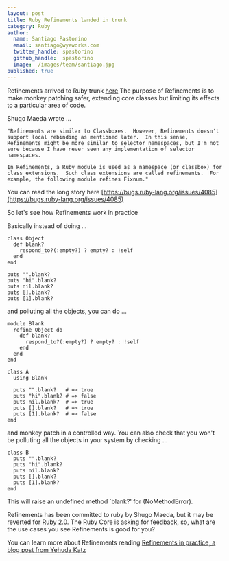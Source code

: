 ```yaml
---
layout: post
title: Ruby Refinements landed in trunk
category: Ruby
author:
  name: Santiago Pastorino
  email: santiago@wyeworks.com
  twitter_handle: spastorino
  github_handle:  spastorino
  image:  /images/team/santiago.jpg
published: true
---
```

Refinements arrived to Ruby trunk [here](https://bugs.ruby-lang.org/issues/4085.) The purpose of Refinements is to make monkey patching safer, extending core classes but limiting its effects to a particular area of code.

Shugo Maeda wrote ...

<pre><code>"Refinements are similar to Classboxes.  However, Refinements doesn't
support local rebinding as mentioned later.  In this sense,
Refinements might be more similar to selector namespaces, but I'm not
sure because I have never seen any implementation of selector
namespaces.

In Refinements, a Ruby module is used as a namespace (or classbox) for
class extensions.  Such class extensions are called refinements.  For
example, the following module refines Fixnum."</code></pre>

You can read the long story here [https://bugs.ruby-lang.org/issues/4085](https://bugs.ruby-lang.org/issues/4085)

So let's see how Refinements work in practice

Basically instead of doing …

<pre><code>class Object
  def blank?
    respond_to?(:empty?) ? empty? : !self
  end
end

puts "".blank?
puts "hi".blank?
puts nil.blank?
puts [].blank?
puts [1].blank?</code></pre>

and polluting all the objects, you can do ...

<pre><code>module Blank
  refine Object do
    def blank?
      respond_to?(:empty?) ? empty? : !self
    end
  end
end

class A
  using Blank

  puts "".blank?   # => true
  puts "hi".blank? # => false
  puts nil.blank?  # => true
  puts [].blank?   # => true
  puts [1].blank?  # => false
end</code></pre>

and monkey patch in a controlled way. You can also check that you won't be polluting all the objects in your system by checking …

<pre><code>class B
  puts "".blank?
  puts "hi".blank?
  puts nil.blank?
  puts [].blank?
  puts [1].blank?
end</code></pre>

This will raise an undefined method `blank?' for [](String) (NoMethodError).

Refinements has been committed to ruby by Shugo Maeda, but it may be reverted for Ruby 2.0. The Ruby Core is asking for feedback, so, what are the use cases you see Refinements is good for you?

You can learn more about Refinements reading [Refinements in practice, a blog post from Yehuda Katz](http://yehudakatz.com/2010/11/30/ruby-2-0-refinements-in-practice/)
